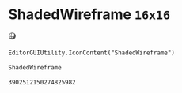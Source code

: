 # ShadedWireframe `16x16`
<img src="/img/ShadedWireframe.png" width=16 height=16>

``` CSharp
EditorGUIUtility.IconContent("ShadedWireframe")
```
```
ShadedWireframe
```
```
3902512150274825982
```
